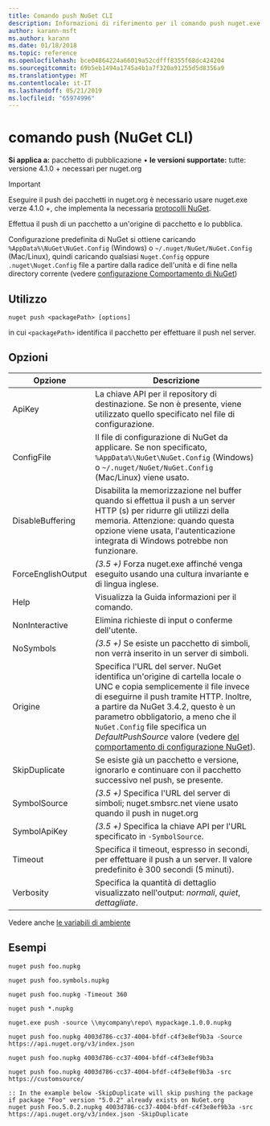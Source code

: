 ```yaml
---
title: Comando push NuGet CLI
description: Informazioni di riferimento per il comando push nuget.exe
author: karann-msft
ms.author: karann
ms.date: 01/18/2018
ms.topic: reference
ms.openlocfilehash: bce04864224a66019a52cdfff8355f68dc424204
ms.sourcegitcommit: 69b5eb1494a1745a4b1a7f320a91255d5d8356a9
ms.translationtype: MT
ms.contentlocale: it-IT
ms.lasthandoff: 05/21/2019
ms.locfileid: "65974996"
---
```

# <a name="push-command-nuget-cli"></a>comando push (NuGet CLI)

**Si applica a:** pacchetto di pubblicazione &bullet; **le versioni supportate:** tutte: versione 4.1.0 + necessari per nuget.org

> [!Important]
> Eseguire il push dei pacchetti in nuget.org è necessario usare nuget.exe verze 4.1.0 +, che implementa la necessaria [protocolli NuGet](../api/nuget-protocols.md).

Effettua il push di un pacchetto a un'origine di pacchetto e lo pubblica.

Configurazione predefinita di NuGet si ottiene caricando `%AppData%\NuGet\NuGet.Config` (Windows) o `~/.nuget/NuGet/NuGet.Config` (Mac/Linux), quindi caricando qualsiasi `Nuget.Config` oppure `.nuget\Nuget.Config` file a partire dalla radice dell'unità e di fine nella directory corrente (vedere [configurazione Comportamento di NuGet](../consume-packages/configuring-nuget-behavior.md))

## <a name="usage"></a>Utilizzo

```cli
nuget push <packagePath> [options]
```

in cui `<packagePath>` identifica il pacchetto per effettuare il push nel server.

## <a name="options"></a>Opzioni

| Opzione | Descrizione |
| --- | --- |
| ApiKey | La chiave API per il repository di destinazione. Se non è presente, viene utilizzato quello specificato nel file di configurazione. |
| ConfigFile | Il file di configurazione di NuGet da applicare. Se non specificato, `%AppData%\NuGet\NuGet.Config` (Windows) o `~/.nuget/NuGet/NuGet.Config` (Mac/Linux) viene usato.|
| DisableBuffering | Disabilita la memorizzazione nel buffer quando si effettua il push a un server HTTP (s) per ridurre gli utilizzi della memoria. Attenzione: quando questa opzione viene usata, l'autenticazione integrata di Windows potrebbe non funzionare. |
| ForceEnglishOutput | *(3.5 +)*  Forza nuget.exe affinché venga eseguito usando una cultura invariante e di lingua inglese. |
| Help | Visualizza la Guida informazioni per il comando. |
| NonInteractive | Elimina richieste di input o conferme dell'utente. |
| NoSymbols | *(3.5 +)*  Se esiste un pacchetto di simboli, non verrà inserito in un server di simboli. |
| Origine | Specifica l'URL del server. NuGet identifica un'origine di cartella locale o UNC e copia semplicemente il file invece di eseguirne il push tramite HTTP.  Inoltre, a partire da NuGet 3.4.2, questo è un parametro obbligatorio, a meno che il `NuGet.Config` file specifica un *DefaultPushSource* valore (vedere [del comportamento di configurazione NuGet](../consume-packages/configuring-nuget-behavior.md)). |
| SkipDuplicate | Se esiste già un pacchetto e versione, ignorarlo e continuare con il pacchetto successivo nel push, se presente. |
| SymbolSource | *(3.5 +)*  Specifica l'URL del server di simboli; nuget.smbsrc.net viene usato quando il push in nuget.org |
| SymbolApiKey | *(3.5 +)*  Specifica la chiave API per l'URL specificato in `-SymbolSource`. |
| Timeout | Specifica il timeout, espresso in secondi, per effettuare il push a un server. Il valore predefinito è 300 secondi (5 minuti). |
| Verbosity | Specifica la quantità di dettaglio visualizzato nell'output: *normali*, *quiet*, *dettagliate*. |

Vedere anche [le variabili di ambiente](cli-ref-environment-variables.md)

## <a name="examples"></a>Esempi

```cli
nuget push foo.nupkg

nuget push foo.symbols.nupkg

nuget push foo.nupkg -Timeout 360

nuget push *.nupkg

nuget.exe push -source \\mycompany\repo\ mypackage.1.0.0.nupkg

nuget push foo.nupkg 4003d786-cc37-4004-bfdf-c4f3e8ef9b3a -Source https://api.nuget.org/v3/index.json

nuget push foo.nupkg 4003d786-cc37-4004-bfdf-c4f3e8ef9b3a

nuget push foo.nupkg 4003d786-cc37-4004-bfdf-c4f3e8ef9b3a -src https://customsource/

:: In the example below -SkipDuplicate will skip pushing the package if package "Foo" version "5.0.2" already exists on NuGet.org
nuget push Foo.5.0.2.nupkg 4003d786-cc37-4004-bfdf-c4f3e8ef9b3a -src https://api.nuget.org/v3/index.json -SkipDuplicate
```
